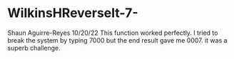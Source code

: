 # WilkinsHReverseIt-7-


Shaun Aguirre-Reyes
10/20/22
This function worked perfectly.
I tried to break the system by typing 7000 but the end result gave me 0007.
it was a superb challenge.